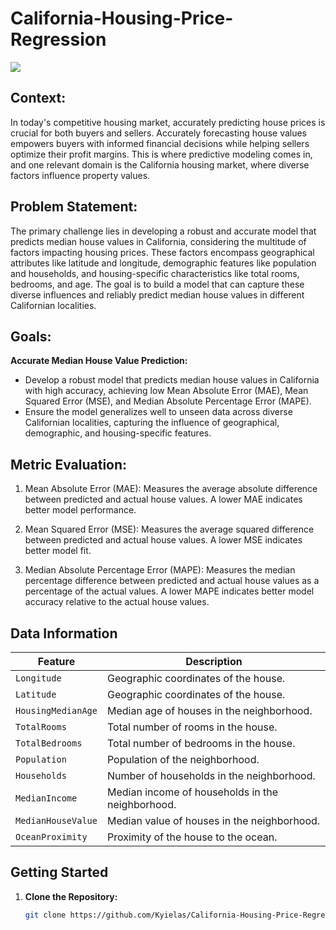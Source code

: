 # California-Housing-Price-Regression

<img src='capstone-m3-coverphoto-min.png'>

## **Context**:

In today's competitive housing market, accurately predicting house prices is crucial for both buyers and sellers. Accurately forecasting house values empowers buyers with informed financial decisions while helping sellers optimize their profit margins. This is where predictive modeling comes in, and one relevant domain is the California housing market, where diverse factors influence property values.

## **Problem Statement**:

The primary challenge lies in developing a robust and accurate model that predicts median house values in California, considering the multitude of factors impacting housing prices. These factors encompass geographical attributes like latitude and longitude, demographic features like population and households, and housing-specific characteristics like total rooms, bedrooms, and age. The goal is to build a model that can capture these diverse influences and reliably predict median house values in different Californian localities.

## **Goals**:

**Accurate Median House Value Prediction:**

- Develop a robust model that predicts median house values in California with high accuracy, achieving low Mean Absolute Error (MAE), Mean Squared Error (MSE), and Median Absolute Percentage Error (MAPE).
- Ensure the model generalizes well to unseen data across diverse Californian localities, capturing the influence of geographical, demographic, and housing-specific features.

## **Metric Evaluation**:

1. Mean Absolute Error (MAE): Measures the average absolute difference between predicted and actual house values. A lower MAE indicates better model performance.

2. Mean Squared Error (MSE): Measures the average squared difference between predicted and actual house values. A lower MSE indicates better model fit.

3. Median Absolute Percentage Error (MAPE): Measures the median percentage difference between predicted and actual house values as a percentage of the actual values. A lower MAPE indicates better model accuracy relative to the actual house values.

## **Data Information**

| **Feature**         | **Description**                                          |
|---------------------|----------------------------------------------------------|
| `Longitude`         | Geographic coordinates of the house.                     |
| `Latitude`          | Geographic coordinates of the house.                     |
| `HousingMedianAge`  | Median age of houses in the neighborhood.                 |
| `TotalRooms`        | Total number of rooms in the house.                      |
| `TotalBedrooms`     | Total number of bedrooms in the house.                   |
| `Population`        | Population of the neighborhood.                          |
| `Households`        | Number of households in the neighborhood.               |
| `MedianIncome`      | Median income of households in the neighborhood.         |
| `MedianHouseValue`  | Median value of houses in the neighborhood.              |
| `OceanProximity`    | Proximity of the house to the ocean.                      |

## Getting Started

1. **Clone the Repository:**

   ```bash
   git clone https://github.com/Kyielas/California-Housing-Price-Regression.git
